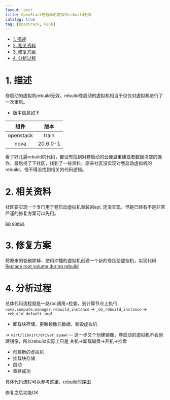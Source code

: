 ```yaml
---
layout: post
title: OpenStack卷启动的虚拟机rebuild无效
catalog: true
tag: [OpenStack, Ceph]
---
```


<!-- TOC -->

- [1. 描述](#1-描述)
- [2. 相关资料](#2-相关资料)
- [3. 修复方案](#3-修复方案)
- [4. 分析过程](#4-分析过程)

<!-- /TOC -->
# 1. 描述

卷启动的虚拟机rebuild无效，rebuild卷启动的虚拟机相当于仅仅对虚拟机进行了一次重启。

-  版本信息如下

  |组件|版本|
  |:-:|:-:|
  |openstack|train|
  |nova|20.6.0-1|

看了好几遍rebuild的代码，都没有找到对卷启动的云硬盘重建或者数据清空的操作，最后找了下社区，找到了一些资料，原来社区没实现对卷启动虚拟机的rebuild，怪不得没找到相关的代码逻辑。

# 2. 相关资料

社区要实现一个专门用于卷启动虚拟机重装的api, 还没实现，但是已经有不是非常严谨的修复方案可以先用。

[bp](https://blueprints.launchpad.net/nova/+spec/volume-backed-server-rebuild)
[specs](https://specs.openstack.org/openstack/nova-specs/specs/train/approved/volume-backed-server-rebuild.html)

# 3. 修复方案

将原来的卷删除掉，使用冲撞的虚拟机创建一个新的卷挂给虚拟机，实现代码 [Replace root volume during rebuild](https://review.opendev.org/c/openstack/nova/+/305079/22/nova/compute/manager.py#2617)

# 4. 分析过程

总体代码流程就是一路rpc调用+检查，到计算节点上执行 `nova.compute.manager.rebuild_instance` -> `_do_rebuild_instance` -> `_rebuild_default_impl`

- 卸载块存储、更新镜像元数据、销毁虚拟机

-> `virt/libvirt/driver.spawn` -- 这一步又个创建镜像，卷启动的虚拟机不会创建镜像，所以rebuild实际上只是 关机->卸载磁盘->开机->挂盘

- 创建新的虚拟机
- 挂载块存储
- 启动
- 重建成功

具体代码流程可以参考这里，[rebuild时序图](https://raw.githubusercontent.com/int32bit/openstack-workflow/master/output/nova/rebuild.png)

修复之后功能OK
